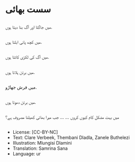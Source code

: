 # سست بھائی

##
میں جاگتا اور آگ بنا دیتا ہوں.

##
میں کچھ پانی ابلتا ہوں.

##
میں آگ کی لکڑی کاٹتا ہوں.

##
میں برتن ہلاتا ہوں.

##
میں فرش جھاڑو.

##
میں برتن دھوتا ہوں.

##
میں بہت مشکل کام کیوں کروں ... ... جب میرا بھائی کھیلنا مصروف ہے؟

##
* License: [CC-BY-NC]
* Text: Clare Verbeek, Thembani Dladla, Zanele Buthelezi
* Illustration: Mlungisi Dlamini
* Translation: Samrina Sana
* Language: ur
